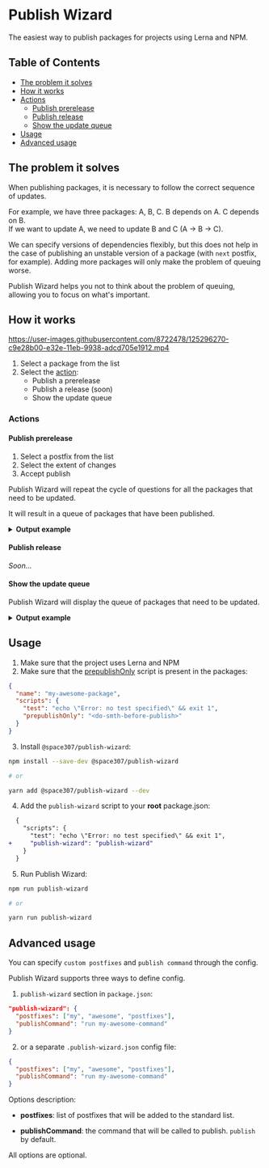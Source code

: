 # Publish Wizard

The easiest way to publish packages for projects using Lerna and NPM.

## Table of Contents

- [The problem it solves](#the-problem-it-solves)
- [How it works](#how-it-works)
- [Actions](#actions)
  - [Publish prerelease](#publish-prerelease)
  - [Publish release](#publish-release)
  - [Show the update queue](#show-the-update-queue)
- [Usage](#usage)
- [Advanced usage](#advanced-usage)

## The problem it solves

When publishing packages, it is necessary to follow the correct sequence of updates.

For example, we have three packages: A, B, C. B depends on A. C depends on B.<br />
If we want to update A, we need to update B and C (A -> B -> C).

We can specify versions of dependencies flexibly, but this does not help in the case of publishing an unstable version of a package (with `next` postfix, for example). Adding more packages will only make the problem of queuing worse.

Publish Wizard helps you not to think about the problem of queuing, allowing you to focus on what's important.

## How it works

https://user-images.githubusercontent.com/8722478/125296270-c9e28b00-e32e-11eb-9938-adcd705e1912.mp4

1. Select a package from the list
1. Select the [action](#actions):
   - Publish a prerelease
   - Publish a release (soon)
   - Show the update queue

### Actions

#### Publish prerelease

1. Select a postfix from the list
2. Select the extent of changes
3. Accept publish

Publish Wizard will repeat the cycle of questions for all the packages that need to be updated.

It will result in a queue of packages that have been published.

<details><summary><b>Output example</b></summary>

```sh
Published packages:

1. my-awesome-package@1.0.0-next.3
2. kitty@3.0.2-alpha.0
3. mushroom@7.1.3-nightly.4
```

</details>

#### Publish release

_Soon..._

#### Show the update queue

Publish Wizard will display the queue of packages that need to be updated.

<details><summary><b>Output example</b></summary>

```sh
Bump packages in order:

1. my-awesome-package
2. kitty
3. mushroom
5. sandbox
```

</details>

## Usage

1. Make sure that the project uses Lerna and NPM
2. Make sure that the [prepublishOnly](https://docs.npmjs.com/cli/v7/using-npm/scripts#life-cycle-scripts) script is present in the packages:

```json
{
  "name": "my-awesome-package",
  "scripts": {
    "test": "echo \"Error: no test specified\" && exit 1",
    "prepublishOnly": "<do-smth-before-publish>"
  }
}
```

3. Install `@space307/publish-wizard`:

```sh
npm install --save-dev @space307/publish-wizard

# or

yarn add @space307/publish-wizard --dev
```

4. Add the `publish-wizard` script to your **root** package.json:

```diff
  {
    "scripts": {
      "test": "echo \"Error: no test specified\" && exit 1",
+     "publish-wizard": "publish-wizard"
    }
  }
```

5. Run Publish Wizard:

```sh
npm run publish-wizard

# or

yarn run publish-wizard
```

## Advanced usage

You can specify `custom postfixes` and `publish command` through the config.

Publish Wizard supports three ways to define config.

1. `publish-wizard` section in `package.json`:

```json
"publish-wizard": {
  "postfixes": ["my", "awesome", "postfixes"],
  "publishCommand": "run my-awesome-command"
}
```

2. or a separate `.publish-wizard.json` config file:

```json
{
  "postfixes": ["my", "awesome", "postfixes"],
  "publishCommand": "run my-awesome-command"
}
```

Options description:

- **postfixes**: list of postfixes that will be added to the standard list.

- **publishCommand**: the command that will be called to publish. `publish` by default.

All options are optional.
